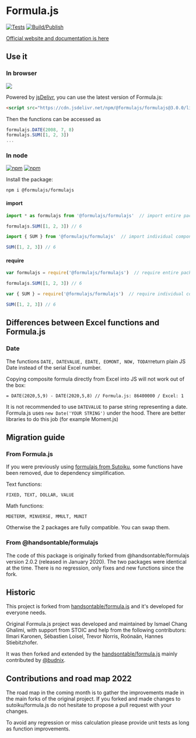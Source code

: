 # Formula.js

[![Tests](https://github.com/formulajs/formulajs/actions/workflows/unit-tests.yaml/badge.svg)](https://github.com/formulajs/formulajs/actions/workflows/unit-tests.yaml) [![Build/Publish](https://github.com/formulajs/formulajs/actions/workflows/npm-publish.yaml/badge.svg)](https://github.com/formulajs/formulajs/actions/workflows/npm-publish.yaml)

[Official website and documentation is here](https://formulajs.info)

## Use it

### In browser

[![](https://data.jsdelivr.com/v1/package/npm/@formulajs/formulajs/badge)](https://www.jsdelivr.com/package/npm/@formulajs/formulajs)

Powered by [jsDelivr](https://www.jsdelivr.com/), you can use the latest version of Formula.js:

```html
<script src="https://cdn.jsdelivr.net/npm/@formulajs/formulajs@3.0.0/lib/browser/formula.min.js"></script>
```

Then the functions can be accessed as

```javascript
formulajs.DATE(2008, 7, 8)
formulajs.SUM([1, 2, 3])
...
```

### In node

[![npm](https://img.shields.io/npm/v/@formulajs/formulajs?style=flat-square)](https://www.npmjs.com/package/@formulajs/formulajs) [![npm](https://img.shields.io/npm/dm/@formulajs/formulajs?style=flat-square)](https://www.npmjs.com/package/@formulajs/formulajs)

Install the package:

```
npm i @formulajs/formulajs
```

#### import

```javascript
import * as formulajs from '@formulajs/formulajs'  // import entire package

formulajs.SUM([1, 2, 3]) // 6
```

```javascript
import { SUM } from '@formulajs/formulajs'  // import individual components

SUM([1, 2, 3]) // 6
```

#### require

```javascript
var formulajs = require('@formulajs/formulajs')  // require entire package

formulajs.SUM([1, 2, 3]) // 6
```

```javascript
var { SUM } = require('@formulajs/formulajs')  // require individual components

SUM([1, 2, 3]) // 6
```

## Differences between Excel functions and Formula.js

### Date

The functions `DATE, DATEVALUE, EDATE, EOMONT, NOW, TODAY`return plain JS Date instead of the serial Excel number.

Copying composite formula directly from Excel into JS will not work out of the box:

```
= DATE(2020,5,9) - DATE(2020,5,8) // Formula.js: 86400000 / Excel: 1
```

It is not recommended to use `DATEVALUE` to parse string representing a date. Formula.js uses `new Date('YOUR STRING')` under the hood. There are better libraries to do this job (for example Moment.js)

## Migration guide

### From Formula.js

If you were previously using [formulajs from Sutoiku](https://www.npmjs.com/package/formulajs), some functions have been
removed, due to dependency simplification.

Text functions:

`FIXED, TEXT, DOLLAR, VALUE`

Math functions:

`MDETERM, MINVERSE, MMULT, MUNIT`

Otherwise the 2 packages are fully compatible. You can swap them.

### From @handsontable/formulajs

The code of this package is originally forked from @handsontable/formulajs version 2.0.2 (released in January 2020). The
two packages were identical at the time. There is no regression, only fixes and new functions since the fork.

## Historic

This project is forked from [handsontable/formula.js](https://github.com/handsontable/formula.js) and it's developed for
everyone needs.

Original Formula.js project was developed and maintained by Ismael Chang Ghalimi, with support from STOIC and help from
the following contributors: Ilmari Karonen, Sébastien Loisel, Trevor Norris, Roönaän, Hannes Stiebitzhofer.

It was then forked and extended by the [handsontable/formula.js](https://github.com/handsontable/formula.js) mainly
contributed by [@budnix](https://github.com/budnix).

## Contributions and road map 2022

The road map in the coming month is to gather the improvements made in the main forks of the original project. If you
forked and made changes to sutoiku/formula.js do not hesitate to propose a pull request with your changes.

To avoid any regression or miss calculation please provide unit tests as long as function improvements.
